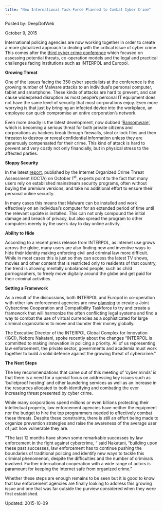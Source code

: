 ```yaml
---
title: "New International Task Force Planned to Combat Cyber Crime"
---
```


Posted by: DeepDotWeb 

<span>October 9, 2015</span>

<p>International policing agencies are now working together in order to create a more globalized approach to dealing with the critical issue of cyber crime. This comes after the <a href="http://www.interpol.int/News-and-media/News/2015/N2015-147">third cyber crime conference</a> which focused on assessing potential threats, co-operation models and the legal and practical challenges facing institutions such as INTERPOL and Europol.</p>
<p><strong>Growing Threat</strong></p>
<p>One of the issues facing the 350 cyber specialists at the conference is the growing number of Malware attacks to an individual’s personal computer, tablet and smartphone. These kinds of attacks are hard to prevent, and can cause widespread disruption as most people’s personal IT equipment does not have the same level of security that most corporations enjoy. Even more worrying is that just by bringing an infected device into the workplace, an employee can quick compromise an entire corporation’s network.</p>
<p>Even more deadly is the latest development, now dubbed ‘<a href="http://www.trendmicro.com/vinfo/us/security/definition/Ransomware">Ransomware</a>’, which is becoming a serious threat for both private citizens and corporations as hackers break through firewalls, steal or lock files and then threaten to destroy or reveal confidential information unless they are generously compensated for their crime. This kind of attack is hard to prevent and very costly not only financially, but in physical stress to the affected parties.</p>
<p><strong>Sloppy Security </strong></p>
<p>In the latest <a href="https://www.europol.europa.eu/sites/default/files/publications/europol_iocta_web.pdf">report</a>, published by the Internet Organized Crime Threat Assessment (IOCTA) on October 1<sup>st</sup>, experts point to the fact that many users rely on established mainstream security programs, often without buying the premium versions, and take no additional effort to ensure their personal online security.</p>
<p>In many cases this means that Malware can be installed and work effectively on an individual’s computer for an extended period of time until the relevant update is installed. This can not only compound the initial damage and breach of privacy, but also spread the program to other computers merely by the user’s day to day online activity.</p>
<p><strong> Ability to Hide</strong></p>
<p>According to a recent press release from INTERPOL, as internet use grows across the globe, many users are also finding new and inventive ways to hide their identity making enforcing civil and criminal law more difficult. While in most cases this is just so they can access the latest TV shows, movies and other content that is restricted only to residents of that country, the trend is allowing mentally unbalanced people, such as child pornographers, to freely move digitally around the globe and get paid for their criminal activities.</p>
<p><strong>Setting a Framework</strong></p>
<p>As a result of the discussions, both INTERPOL and Europol in co-operation with other law enforcement agencies are now <a href="https://www.europol.europa.eu/latest_news/europol-%E2%80%93-interpol-cybercrime-conference-makes-case-greater-multisector-cooperation">planning</a> to create a Joint Cybercrime Cooperation and Compatibility Taskforce to try and create a framework that will harmonize the often conflicting legal systems and find a way to combat the use of virtual currencies as a sophisticated for large criminal organizations to move and launder their money globally.</p>
<p>The Executive Director of the INTERPOL Global Complex for Innovation (IGCI), Noboru Nakatani, spoke recently about the changes “INTERPOL is committed to making innovation in policing a priority. All of us representing law enforcement, the private sector, governments and academia must work together to build a solid defense against the growing threat of cybercrime.”</p>
<p><strong>The Next Steps</strong></p>
<p>The key recommendations that came out of this meeting of ‘cyber minds’ is that there is a need for a special focus on addressing key issues such as ‘bulletproof hosting’ and other laundering services as well as an increase in the resources allocated to both identifying and combating the ever increasing threat presented by cyber crime.</p>
<p>While many corporations spend millions or even billions protecting their intellectual property, law enforcement agencies have neither the equipment nor the budget to hire the top programmers needed to effectively combat these threats. Despite these constraints, there is still an effort being made to organize prevention strategies and raise the awareness of the average user of just how vulnerable they are.</p>
<p>“The last 12 months have shown some remarkable successes by law enforcement in the fight against cybercrime, “ said Nakatani, “building upon these past successes, law enforcement has to continue pushing the boundaries of traditional policing and identify new ways to tackle this criminal phenomenon, despite the difficulties and the number of criminals involved. Further international cooperation with a wide range of actors is paramount for keeping the Internet safe from organized crime.”</p>
<p>Whether these steps are enough remains to be seen but it is good to know that law enforcement agencies are finally looking to address this growing issue and one that was far outside the purview considered when they were first established.</p>

Updated: 2015-10-09